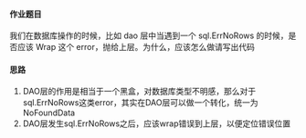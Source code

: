 #### 作业题目
我们在数据库操作的时候，比如 dao 层中当遇到一个 sql.ErrNoRows 的时候，是否应该 Wrap 这个 error，抛给上层。为什么，应该怎么做请写出代码

#### 思路
1. DAO层的作用是相当于一个黑盒，对数据库类型不明感，那么对于sql.ErrNoRows这类error，其实在DAO层可以做一个转化，统一为NoFoundData
2. DAO层发生sql.ErrNoRows之后，应该wrap错误到上层，以便定位错误位置
